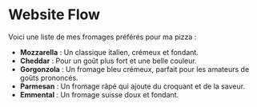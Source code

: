 # Website Flow

Voici une liste de mes fromages préférés pour ma pizza :
- **Mozzarella** : Un classique italien, crémeux et fondant.
- **Cheddar** : Pour un goût plus fort et une belle couleur.
- **Gorgonzola** : Un fromage bleu crémeux, parfait pour les amateurs de goûts prononcés.
- **Parmesan** : Un fromage râpé qui ajoute du croquant et de la saveur.
- **Emmental** : Un fromage suisse doux et fondant.
